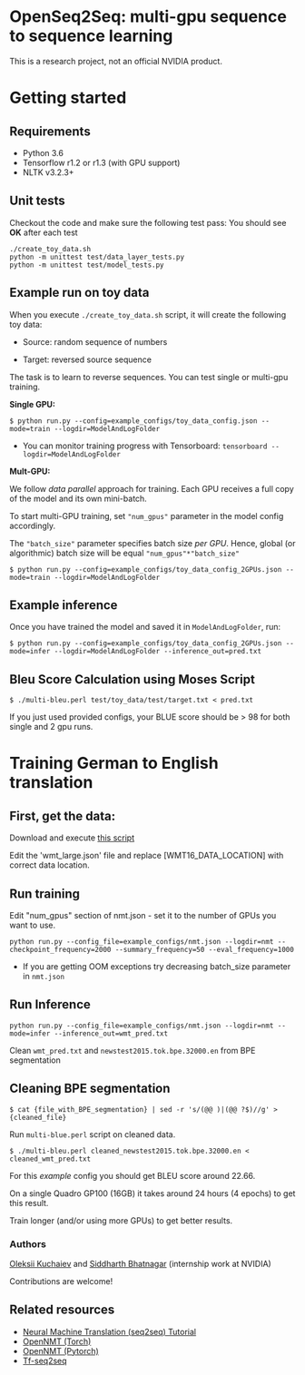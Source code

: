 # OpenSeq2Seq: multi-gpu sequence to sequence learning
This is a research project, not an official NVIDIA product.

# Getting started

## Requirements
* Python 3.6
* Tensorflow r1.2 or r1.3 (with GPU support)
* NLTK v3.2.3+

## Unit tests
Checkout the code and make sure the following test pass:
You should see **OK** after each test
```
./create_toy_data.sh
python -m unittest test/data_layer_tests.py
python -m unittest test/model_tests.py
```

## Example run on toy data
When you execute ```./create_toy_data.sh``` script, it will create the following toy data:

* Source: random sequence of numbers

* Target: reversed source sequence

The task is to learn to reverse sequences. You can test single or multi-gpu training.

**Single GPU:**
```
$ python run.py --config=example_configs/toy_data_config.json --mode=train --logdir=ModelAndLogFolder
```
* You can monitor training progress with Tensorboard: ```tensorboard --logdir=ModelAndLogFolder```


**Mult-GPU:**

We follow *data parallel* approach for training. Each GPU receives a full copy of the model and its own mini-batch.

To start multi-GPU training, set ```"num_gpus"``` parameter in the model config accordingly.

The ```"batch_size"``` parameter specifies batch size *per GPU*. Hence, global (or algorithmic) batch size will be equal ```"num_gpus"*"batch_size"```

```
$ python run.py --config=example_configs/toy_data_config_2GPUs.json --mode=train --logdir=ModelAndLogFolder
```

## Example inference
Once you have trained the model and saved it in ``ModelAndLogFolder``, run:
```
$ python run.py --config=example_configs/toy_data_config_2GPUs.json --mode=infer --logdir=ModelAndLogFolder --inference_out=pred.txt
```

## Bleu Score Calculation using Moses Script
```
$ ./multi-bleu.perl test/toy_data/test/target.txt < pred.txt
```
If you just used provided configs, your BLUE score should be > 98 for both single and 2 gpu runs.

# Training German to English translation

## First, get the data:
Download and execute [this script](https://github.com/google/seq2seq/blob/master/bin/data/wmt16_en_de.sh)

Edit the 'wmt_large.json' file and replace [WMT16_DATA_LOCATION] with correct data location.

## Run training
Edit "num_gpus" section of nmt.json - set it to the number of GPUs you want to use.
```
python run.py --config_file=example_configs/nmt.json --logdir=nmt --checkpoint_frequency=2000 --summary_frequency=50 --eval_frequency=1000
```
* If you are getting OOM exceptions try decreasing batch_size parameter in ```nmt.json```
## Run Inference
```
python run.py --config_file=example_configs/nmt.json --logdir=nmt --mode=infer --inference_out=wmt_pred.txt
```

Clean ```wmt_pred.txt``` and ```newstest2015.tok.bpe.32000.en``` from BPE segmentation

## Cleaning BPE segmentation
```
$ cat {file_with_BPE_segmentation} | sed -r 's/(@@ )|(@@ ?$)//g' > {cleaned_file}
```

Run ```multi-blue.perl``` script on cleaned data.
```
$ ./multi-bleu.perl cleaned_newstest2015.tok.bpe.32000.en < cleaned_wmt_pred.txt
```
For this *example* config you should get BLEU score around 22.66.

On a single Quadro GP100 (16GB) it takes around 24 hours (4 epochs) to get this result.

Train longer (and/or using more GPUs) to get better results.

### Authors
[Oleksii Kuchaiev](https://github.com/okuchaiev) and [Siddharth Bhatnagar](https://github.com/siddharthbhatnagar) (internship work at NVIDIA)

Contributions are welcome!

## Related resources
* [Neural Machine Translation (seq2seq) Tutorial](https://github.com/tensorflow/nmt)
* [OpenNMT (Torch)](http://opennmt.net/)
* [OpenNMT (Pytorch)](https://github.com/OpenNMT/OpenNMT-py)
* [Tf-seq2seq](https://github.com/google/seq2seq)

